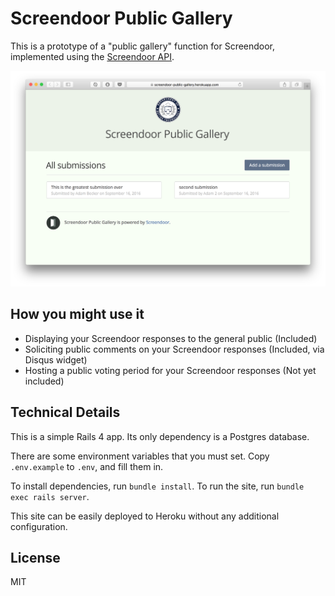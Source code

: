 Screendoor Public Gallery
====

This is a prototype of a "public gallery" function for Screendoor, implemented using the [Screendoor API](http://dobtco.github.io/screendoor-api-docs/).

![screenshot](screenshot.png)

## How you might use it

- Displaying your Screendoor responses to the general public (Included)
- Soliciting public comments on your Screendoor responses (Included, via Disqus widget)
- Hosting a public voting period for your Screendoor responses (Not yet included)

## Technical Details

This is a simple Rails 4 app. Its only dependency is a Postgres database.

There are some environment variables that you must set. Copy `.env.example` to `.env`, and fill them in.

To install dependencies, run `bundle install`. To run the site, run `bundle exec rails server`.

This site can be easily deployed to Heroku without any additional configuration.

## License

MIT
